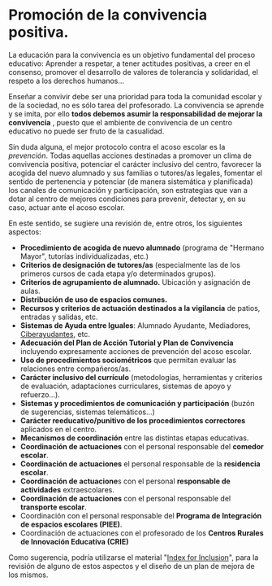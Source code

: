 # Promoción de la convivencia positiva.
La educación para la convivencia es un objetivo fundamental del proceso educativo: Aprender a respetar, a tener actitudes positivas, a creer en el consenso, promover el desarrollo de valores de tolerancia y solidaridad, el respeto a los derechos humanos…

Enseñar a convivir debe ser una prioridad para toda la comunidad escolar y de la sociedad, no es sólo tarea del profesorado. La convivencia se aprende y se imita, por ello **todos debemos asumir la responsabilidad de mejorar la convivencia** , puesto que el ambiente de convivencia de un centro educativo no puede ser fruto de la casualidad.

Sin duda alguna, el mejor protocolo contra el acoso escolar es la _prevención_. Todas aquellas acciones destinadas a promover un clima de convivencia positiva, potenciar el carácter inclusivo del centro, favorecer la acogida del nuevo alumnado y sus familias o tutores/as legales, fomentar el sentido de pertenencia y potenciar (de manera sistemática y planificada) los canales de comunicación y participación, son estrategias que van a dotar al centro de mejores condiciones para prevenir, detectar y, en su caso, actuar ante el acoso escolar.

En este sentido, se sugiere una revisión de, entre otros, los siguientes aspectos:

-  **Procedimiento de acogida de nuevo alumnado** (programa de &quot;Hermano Mayor&quot;, tutorías individualizadas, etc.)
-  **Criterios de designación de tutores/as** (especialmente las de los primeros cursos de cada etapa y/o determinados grupos).
-  **Criterios de agrupamiento de alumnado.** Ubicación y asignación de aulas.
-  **Distribución de uso de espacios comunes.**
-  **Recursos y criterios de actuación destinados a la vigilancia** de patios, entradas y salidas, etc.
-  **Sistemas de Ayuda entre Iguales**: Alumnado Ayudante, Mediadores, [Ciberayudantes](https://catedu.gitbooks.io/convivencia-segura-en-la-red/content/modulo-iv-ciberayudantes-un-programa-de-centro/71-contexto-del-proyecto-y-del-centro.html), etc.
-  **Adecuación del Plan de Acción Tutorial y Plan de Convivencia** incluyendo expresamente acciones de prevención del acoso escolar.
-  **Uso de procedimientos sociométricos** que permitan evaluar las relaciones entre compañeros/as.
-  **Carácter inclusivo del currículo** (metodologías, herramientas y criterios de evaluación, adaptaciones curriculares, sistemas de apoyo y refuerzo…).
-  **Sistemas y procedimientos de comunicación y participación** (buzón de sugerencias, sistemas telemáticos…)
-  **Carácter reeducativo/punitivo de los procedimientos correctores** aplicados en el centro.
-  **Mecanismos de coordinación** entre las distintas etapas educativas.
-  **Coordinación de actuaciones** con el personal responsable del **comedor escolar**.
-  **Coordinación de actuaciones** el personal responsable de la **residencia escolar**.
-  **Coordinación de actuacione**s con el personal **responsable de actividades** extraescolares.
-  **Coordinación de actuaciones** con el personal responsable del **transporte escolar**.
-  Coordinación con el personal responsable del **Programa de Integración de espacios escolares (PIEE)**.
-  Coordinación de actuaciones con el profesorado de los **Centros Rurales de Innovación Educativa (CRIE)**

Como sugerencia, podría utilizarse el material &quot;[Index for Inclusion](https://www.oei.es/historico/publicaciones/guia_ed_inclusiva_2015.pdf)&quot;, para la revisión de alguno de estos aspectos y el diseño de un plan de mejora de los mismos.